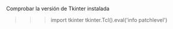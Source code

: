 Comprobar la versión de Tkinter instalada

>>> import tkinter
>>> tkinter.Tcl().eval('info patchlevel')

